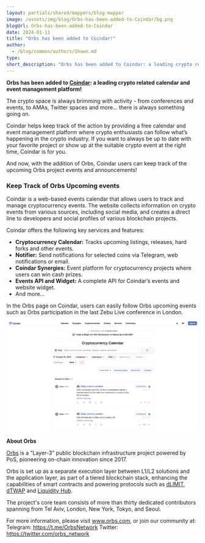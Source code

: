 ```yaml
---
layout: partials/shared/mappers/blog-mapper
image: /assets/img/blog/Orbs-has-been-added-to-Coindar/bg.png
blogUrl: Orbs-has-been-added-to-Coindar
date: 2024-01-11
title: "Orbs has been added to Coindar!"
author:
  - /blog/common/authors/Shawn.md
type:
short_description: "Orbs has been added to Coindar: a leading crypto related calendar and event management platform!"
---
```


**Orbs has been added to [Coindar](https://coindar.org/): a leading crypto related calendar and event management platform!**

The crypto space is always brimming with activity - from conferences and events, to AMAs, Twitter spaces and more… there is always something going on. 

Coindar helps keep track of the action by providing a free calendar and event management platform where crypto enthusiasts can follow what’s happening in the crypto industry. If you want to always be up to date with your favorite project or show up at the suitable crypto event at the right time, Coindar is for you.

And now, with the addition of Orbs, Coindar users can keep track of the upcoming Orbs project events and announcements!


### Keep Track of Orbs Upcoming events

Coindar is a web-based events calendar that allows users to track and manage cryptocurrency events. The website collects information on crypto events from various sources, including social media, and creates a direct line to developers and social profiles of various blockchain projects.

Coindar offers the following key services and features:

- **Cryptocurrency Calendar:** Tracks upcoming listings, releases, hard forks and other events.
- **Notifier:** Send notifications for selected coins via Telegram, web notifications or email.
- **Coindar Synergies:** Event platform for cryptocurrency projects where users can win cash prizes.
- **Events API and Widget:** A complete API for Coindar’s events and website widget.
- And more…

In the Orbs page on Coindar, users can easily follow Orbs upcoming events such as Orbs participation in the last Zebu Live conference in London.


![screenshot](/assets/img/blog/Orbs-has-been-added-to-Coindar/image1.png)


<div class='line-separator'> </div>

**About Orbs**

[Orbs](https://www.orbs.com/) is a “Layer-3” public blockchain infrastructure project powered by PoS, pioneering on-chain innovation since 2017.

Orbs is set up as a separate execution layer between L1/L2 solutions and the application layer, as part of a tiered blockchain stack, enhancing the capabilities of smart contracts and powering protocols such as [dLIMIT](https://www.orbs.com/dlimit/), [dTWAP](https://www.orbs.com/dtwap/) and [Liquidity Hub](https://www.orbs.com/liquidity-hub/).

The project's core team consists of more than thirty dedicated contributors spanning from Tel Aviv, London, New York, Tokyo, and Seoul.

For more information, please visit www.orbs.com, or join our community at: 
Telegram: https://t.me/OrbsNetwork 
Twitter: https://twitter.com/orbs_network 



